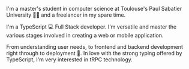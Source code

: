 I'm a master's student in computer science at Toulouse's Paul Sabatier University 👨‍🎓 and a freelancer in my spare time. 

I'm a TypeScript 💻 Full Stack developer. I'm versatile and master the various stages involved in creating a web or mobile application. 

From understanding user needs, to frontend and backend development right through to deployment 🚀. In love with the strong typing offered by TypeScript, I'm very interested in tRPC technology.
